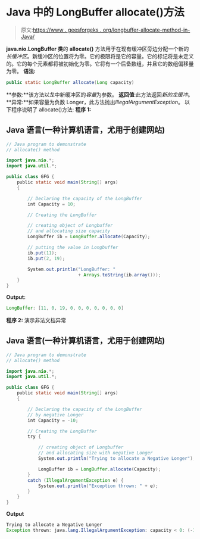 # Java 中的 LongBuffer allocate()方法

> 原文:[https://www . geesforgeks . org/longbuffer-allocate-method-in-Java/](https://www.geeksforgeeks.org/longbuffer-allocate-method-in-java/)

**java.nio.LongBuffer 类**的 **allocate()** 方法用于在现有缓冲区旁边分配一个新的*长缓冲区*。新缓冲区的位置将为零。它的极限将是它的容量。它的标记将是未定义的。它的每个元素都将被初始化为零。它将有一个后备数组，并且它的数组偏移量为零。
**语法:**

```java
public static LongBuffer allocate(Long capacity)
```

**参数:**该方法以龙中新缓冲区的*容量*为参数。
**返回值**:此方法返回*新的龙缓冲*。
**异常:**如果容量为负数 Longer，此方法抛出*IllegalArgumentException*。
以下程序说明了 allocate()方法:
**程序 1:**

## Java 语言(一种计算机语言，尤用于创建网站)

```java
// Java program to demonstrate
// allocate() method

import java.nio.*;
import java.util.*;

public class GFG {
    public static void main(String[] args)
    {

        // Declaring the capacity of the LongBuffer
        int Capacity = 10;

        // Creating the LongBuffer

        // creating object of Longbuffer
        // and allocating size capacity
        LongBuffer ib = LongBuffer.allocate(Capacity);

        // putting the value in Longbuffer
        ib.put(11);
        ib.put(2, 19);

        System.out.println("LongBuffer: "
                           + Arrays.toString(ib.array()));
    }
}
```

**Output:** 

```java
LongBuffer: [11, 0, 19, 0, 0, 0, 0, 0, 0, 0]
```

**程序 2:** 演示非法文档异常

## Java 语言(一种计算机语言，尤用于创建网站)

```java
// Java program to demonstrate
// allocate() method

import java.nio.*;
import java.util.*;

public class GFG {
    public static void main(String[] args)
    {

        // Declaring the capacity of the LongBuffer
        // by negative Longer
        int Capacity = -10;

        // Creating the LongBuffer
        try {

            // creating object of Longbuffer
            // and allocating size with negative Longer
            System.out.println("Trying to allocate a Negative Longer");

            LongBuffer ib = LongBuffer.allocate(Capacity);
        }
        catch (IllegalArgumentException e) {
            System.out.println("Exception thrown: " + e);
        }
    }
}
```

**Output**

```java
Trying to allocate a Negative Longer
Exception thrown: java.lang.IllegalArgumentException: capacity < 0: (-10 < 0)
```